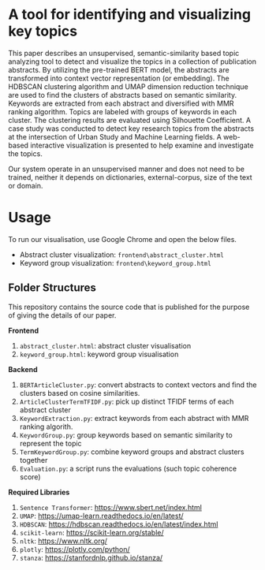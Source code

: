 # A tool for identifying and visualizing key topics 
This paper describes an unsupervised, semantic-similarity based topic analyzing tool to detect and visualize the topics in a collection of publication abstracts.
By utilizing the pre-trained BERT model, the abstracts are transformed into context vector representation (or embedding). 
The HDBSCAN clustering algorithm and UMAP dimension reduction technique are used to find the clusters of abstracts based on semantic similarity.
Keywords are extracted from each abstract and diversified with MMR ranking algorithm.
Topics are labeled with groups of keywords in each cluster.
The clustering results are evaluated using Silhouette Coefficient.
A case study was conducted to detect key research topics from the abstracts at the intersection of Urban Study and Machine Learning fields.
A web-based interactive visualization is presented to help examine and investigate the topics.

Our system operate in an unsupervised manner and does not need to be trained, neither it depends on dictionaries, external-corpus, size of the text or domain.


# Usage
To run our visualisation, use Google Chrome and open the below files. 
- Abstract cluster visualization: `frontend\abstract_cluster.html`
- Keyword group visualization: `frontend\keyword_group.html`



## Folder Structures
This repository contains the source code that is published for the purpose of giving the details of our paper. 

**Frontend**
1. `abstract_cluster.html`: abstract cluster visualisation
2. `keyword_group.html`: keyword group visualisation

**Backend**
1. `BERTArticleCluster.py`: convert abstracts to context vectors and find the clusters based on cosine similarities.
2. `ArticleClusterTermTFIDF.py`: pick up distinct TFIDF terms of each abstract cluster
3. `KeywordExtraction.py`: extract keywords from each abstract with MMR ranking algorith.
4. `KeywordGroup.py`: group keywords based on semantic similarity to represent the topic
5. `TermKeywordGroup.py`: combine keyword groups and abstract clusters together
6. `Evaluation.py`: a script runs the evaluations (such topic coherence score)

**Required Libraries**
1. `Sentence Transformer`: https://www.sbert.net/index.html
2. `UMAP`: https://umap-learn.readthedocs.io/en/latest/
3. `HDBSCAN`: https://hdbscan.readthedocs.io/en/latest/index.html
4. `scikit-learn`: https://scikit-learn.org/stable/
5. `nltk`: https://www.nltk.org/
6. `plotly`: https://plotly.com/python/
7. `stanza`: https://stanfordnlp.github.io/stanza/

